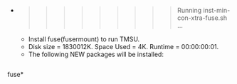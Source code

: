* >>>>>>>>> Running inst-min-con-xtra-fuse.sh ...
  * Install fuse(fusermount) to run TMSU.
  * Disk size = 1830012K. Space Used = 4K. Runtime = 00:00:00:01.
  * The following NEW packages will be installed:
  ```bash
fuse*
  ```

